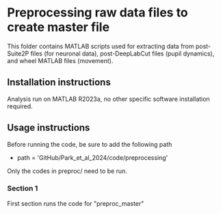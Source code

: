 # Preprocessing raw data files to create master file 
This folder contains MATLAB scripts used for extracting data from post-Suite2P files (for neuronal data), post-DeepLabCut files (pupil dynamics), and wheel MATLAB files (movement). 

## Installation instructions
Analysis run on MATLAB R2023a, no other specific software installation required.

## Usage instructions
Before running the code, be sure to add the following path 
- path = 'GitHub/Park_et_al_2024/code/preprocessing'

Only the codes in preproc/ need to be run. 

### Section 1
First section runs the code for "preproc_master"

